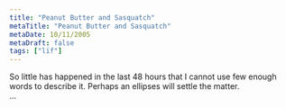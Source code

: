 ```yaml
---
title: "Peanut Butter and Sasquatch"
metaTitle: "Peanut Butter and Sasquatch"
metaDate: 10/11/2005
metaDraft: false
tags: ["lïf"]
---
```


So little has happened in the last 48 hours that I cannot use few enough words to describe it. Perhaps an ellipses will settle the matter.  
...